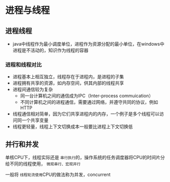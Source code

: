 

# 进程与线程

## 进程线程

- java中线程作为最小调度单位，进程作为资源分配的最小单位，在windows中进程是不活动的，知识作为线程的容器

### 进程和线程对比

- 进程基本上相互独立，线程存在于进程内，是进程的子集
- 进程拥有共享的资源，如内存空间，供其内部的线程共享
- 进程间通信较为复杂
  - 同一台计算机之间的通信成为IPC（Inter-process commuication）
  - 不同计算机之间的进程通信，需要通过网络，并遵守共同的协议，例如HTTP
- 线程通信相对简单，因为它们共享进程内的内存，一个例子是多个线程可以访问同一个共享变量
- 线程更轻量，线程上下文切换成本一般要比进程上下文切换低

## 并行和并发

单核CPU下，线程实际还是 `串行执行`的，操作系统的任务调度器将CPU的时间片分给不同的线程使用， `微观串行、宏观并行`

一般将 `线程轮流使用`CPU的做法称为并发，concurrent

